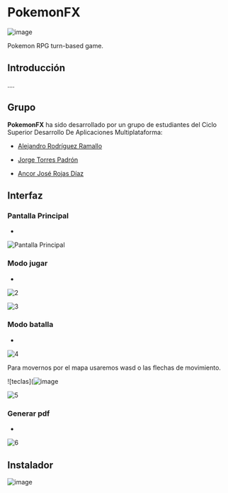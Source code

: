 # PokemonFX
![image](https://user-images.githubusercontent.com/71700574/155287484-f4f6bf62-e03e-48de-ad92-b3925e1431e9.png)

Pokemon RPG turn-based game.


## Introducción

....

## Grupo

**PokemonFX** ha sido desarrollado por un grupo de estudiantes del Ciclo Superior Desarrollo De Aplicaciones Multiplataforma:

- [Alejandro Rodríguez Ramallo](https://github.com/Alejandrorodram)

- [Jorge Torres Padrón](https://github.com/JorgeTorresPadron)

- [Ancor José Rojas Díaz](https://github.com/Ancori)

  

## Interfaz

### Pantalla Principal

-
![Pantalla Principal](https://user-images.githubusercontent.com/71700574/155313138-e20d4c05-f172-4a42-8ead-9c7a20724a3e.png)

### Modo jugar

-
![2](https://user-images.githubusercontent.com/71700574/155313241-2d84c352-d312-45e3-a597-b2dbde6d8b7b.png)


![3](https://user-images.githubusercontent.com/71700574/155313260-8334f1a1-1eec-46e0-afff-4477042d27c7.png)

### Modo batalla

-
![4](https://user-images.githubusercontent.com/71700574/155313272-7fce2fd0-a42a-4ae7-a439-cd1eb5bcfb7e.png)


Para movernos por el mapa usaremos wasd o las flechas de movimiento.

![teclas](![image](https://user-images.githubusercontent.com/67567838/155402491-7ca26a34-d198-4ef3-8aef-dda912d09686.png)


![5](https://user-images.githubusercontent.com/49475382/155369116-8859e1df-9d1e-4903-944e-54d0f368a34a.png)


### Generar pdf

-

![6](https://user-images.githubusercontent.com/71700574/155313318-ed2a18c1-9ef4-4713-9ec9-efe4736485ae.png)

## Instalador

![image](https://user-images.githubusercontent.com/49475382/155384204-bb4d1850-1dd8-48ca-b956-7a1b98c70473.png)


